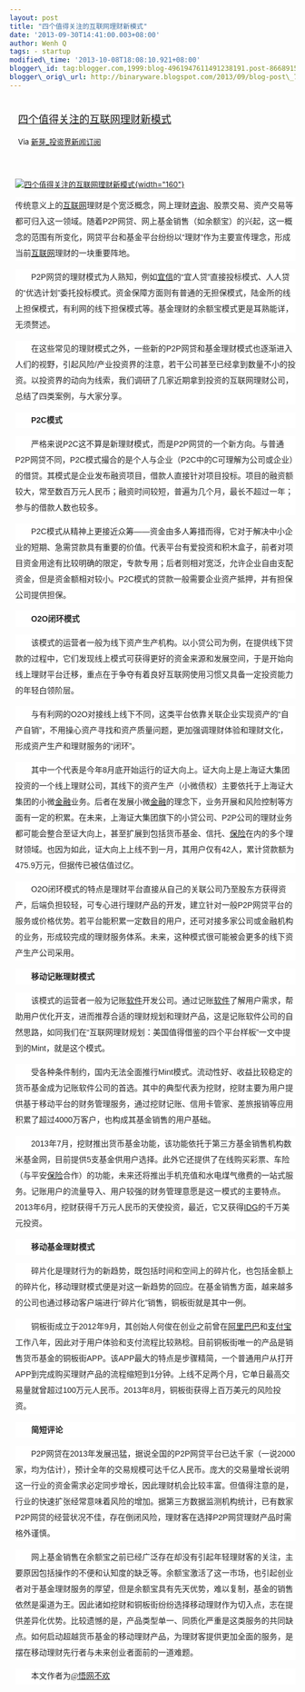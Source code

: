 ```yaml
--- 
layout: post 
title: "四个值得关注的互联网理财新模式" 
date: '2013-09-30T14:41:00.003+08:00' 
author: Wenh Q
tags: - startup
modified\_time: '2013-10-08T18:08:10.921+08:00' 
blogger\_id: tag:blogger.com,1999:blog-4961947611491238191.post-8668915690290605779
blogger\_orig\_url: http://binaryware.blogspot.com/2013/09/blog-post\_728.html
---
```

<div style="margin: 10px; padding: 5px;">

<div style="font-size: 18px;">

[四个值得关注的互联网理财新模式](http://news.pedaily.cn/newseed/201309/20130929355321.shtml)

</div>

<div style="font-size: 13px;">

Via [新芽\_投资界新闻订阅](http://www.pedaily.cn/)

</div>

</div>

<div style="font-size: 13px; padding: 15px 0 10px 10px;">

[![四个值得关注的互联网理财新模式](http://pic.pedaily.cn/201309/20130929@28008.jpg){width="160"}](http://news.pedaily.cn/newseed/201309/20130929355321.shtml)

<div
style="background-color: white; color: #252525; font-family: 宋体B8B体, arial; font-size: 14px; line-height: 28px;">

传统意义上的[互联网](http://news.pedaily.cn/industry/%E4%BA%92%E8%81%94%E7%BD%91/)理财是个宽泛概念，网上理财[咨询](http://news.pedaily.cn/industry/%E5%92%A8%E8%AF%A2/)、股票交易、资产交易等都可归入这一领域。随着P2P网贷、网上基金销售（如余额宝）的兴起，这一概念的范围有所变化，网贷平台和基金平台纷纷以“理财”作为主要宣传理念，形成当前[互联网](http://news.pedaily.cn/industry/%E4%BA%92%E8%81%94%E7%BD%91/)理财的一块重要阵地。

</div>

<div
style="background-color: white; color: #252525; font-family: 宋体B8B体, arial; font-size: 14px; line-height: 28px;">

　　P2P网贷的理财模式为人熟知，例如[宜信](http://zdb.pedaily.cn/Enterprise/%E5%AE%9C%E4%BF%A1/)的“宜人贷”直接投标模式、人人贷的“优选计划”委托投标模式。资金保障方面则有普通的无担保模式，陆金所的线上担保模式，有利网的线下担保模式等。基金理财的余额宝模式更是耳熟能详，无须赘述。

</div>

<div
style="background-color: white; color: #252525; font-family: 宋体B8B体, arial; font-size: 14px; line-height: 28px;">

　　在这些常见的理财模式之外，一些新的P2P网贷和基金理财模式也逐渐进入人们的视野，引起风险/产业投资界的注意，若干公司甚至已经拿到数量不小的投资。以投资界的动向为线索，我们调研了几家近期拿到投资的互联网理财公司，总结了四类案例，与大家分享。

</div>

<div
style="background-color: white; color: #252525; font-family: 宋体B8B体, arial; font-size: 14px; line-height: 28px;">

<span style="font-weight: bold;">　　P2C模式</span>

</div>

<div
style="background-color: white; color: #252525; font-family: 宋体B8B体, arial; font-size: 14px; line-height: 28px;">

　　严格来说P2C这不算是新理财模式，而是P2P网贷的一个新方向。与普通P2P网贷不同，P2C模式撮合的是个人与企业（P2C中的C可理解为公司或企业）的借贷。其模式是企业发布融资项目，借款人直接针对项目投标。项目的融资额较大，常至数百万元人民币；融资时间较短，普遍为几个月，最长不超过一年；参与的借款人数也较多。

</div>

<div
style="background-color: white; color: #252525; font-family: 宋体B8B体, arial; font-size: 14px; line-height: 28px;">

　　P2C模式从精神上更接近众筹——资金由多人筹措而得，它对于解决中小企业的短期、急需贷款具有重要的价值。代表平台有爱投资和积木盒子，前者对项目资金用途有比较明确的限定，专款专用；后者则相对宽泛，允许企业自由支配资金，但是资金额相对较小。P2C模式的贷款一般需要企业资产抵押，并有担保公司提供担保。

</div>

<div
style="background-color: white; color: #252525; font-family: 宋体B8B体, arial; font-size: 14px; line-height: 28px;">

<span style="font-weight: bold;">　　O2O闭环模式</span>

</div>

<div
style="background-color: white; color: #252525; font-family: 宋体B8B体, arial; font-size: 14px; line-height: 28px;">

　　该模式的运营者一般为线下资产生产机构。以小贷公司为例，在提供线下贷款的过程中，它们发现线上模式可获得更好的资金来源和发展空间，于是开始向线上理财平台迁移，重点在于争夺有着良好互联网使用习惯又具备一定投资能力的年轻白领阶层。

</div>

<div
style="background-color: white; color: #252525; font-family: 宋体B8B体, arial; font-size: 14px; line-height: 28px;">

　　与有利网的O2O对接线上线下不同，这类平台依靠关联企业实现资产的“自产自销”，不用操心资产寻找和资产质量问题，更加强调理财体验和理财文化，形成资产生产和理财服务的“闭环”。

</div>

<div
style="background-color: white; color: #252525; font-family: 宋体B8B体, arial; font-size: 14px; line-height: 28px;">

　　其中一个代表是今年8月底开始运行的证大向上。证大向上是上海证大集团投资的一个线上理财公司，其线下的资产生产（小微债权）主要依托于上海证大集团的小微[金融](http://news.pedaily.cn/industry/%E9%87%91%E8%9E%8D/)业务。后者在发展小微[金融](http://news.pedaily.cn/industry/%E9%87%91%E8%9E%8D/)的理念下，业务开展和风险控制等方面有一定的积累。在未来，上海证大集团旗下的小贷公司、P2P公司的理财业务都可能会整合至证大向上，甚至扩展到包括货币基金、信托、[保险](http://news.pedaily.cn/industry/%E4%BF%9D%E9%99%A9/)在内的多个理财领域。也因为如此，证大向上上线不到一月，其用户仅有42人，累计贷款额为475.9万元，但据传已被估值过亿。

</div>

<div
style="background-color: white; color: #252525; font-family: 宋体B8B体, arial; font-size: 14px; line-height: 28px;">

　　O2O闭环模式的特点是理财平台直接从自己的关联公司乃至股东方获得资产，后端负担较轻，可专心进行理财产品的开发，建立针对一般P2P网贷平台的服务或价格优势。若平台能积累一定数目的用户，还可对接多家公司或金融机构的业务，形成较完成的理财服务体系。未来，这种模式很可能被会更多的线下资产生产公司采用。

</div>

<div
style="background-color: white; color: #252525; font-family: 宋体B8B体, arial; font-size: 14px; line-height: 28px;">

<span style="font-weight: bold;">　　移动记账理财模式</span>

</div>

<div
style="background-color: white; color: #252525; font-family: 宋体B8B体, arial; font-size: 14px; line-height: 28px;">

　　该模式的运营者一般为记账[软件](http://news.pedaily.cn/industry/%E8%BD%AF%E4%BB%B6/)开发公司。通过记账[软件](http://news.pedaily.cn/industry/%E8%BD%AF%E4%BB%B6/)了解用户需求，帮助用户优化开支，进而推荐合适的理财规划和理财产品，这是记账软件公司的自然思路，如同我们在“互联网理财规划：美国值得借鉴的四个平台样板”一文中提到的Mint，就是这个模式。

</div>

<div
style="background-color: white; color: #252525; font-family: 宋体B8B体, arial; font-size: 14px; line-height: 28px;">

　　受各种条件制约，国内无法全面推行Mint模式。流动性好、收益比较稳定的货币基金成为记账软件公司的首选。其中的典型代表为挖财，挖财主要为用户提供基于移动平台的财务管理服务，通过挖财记账、信用卡管家、差旅报销等应用积累了超过4000万客户，也构成其基金销售的用户基础。

</div>

<div
style="background-color: white; color: #252525; font-family: 宋体B8B体, arial; font-size: 14px; line-height: 28px;">

　　2013年7月，挖财推出货币基金功能，该功能依托于第三方基金销售机构数米基金网，目前提供5支基金供用户选择。此外它还提供了在线购买彩票、车险（与平安[保险](http://news.pedaily.cn/industry/%E4%BF%9D%E9%99%A9/)合作）的功能，未来还将推出手机充值和水电煤气缴费的一站式服务。记账用户的流量导入、用户较强的财务管理意愿是这一模式的主要特点。2013年6月，挖财获得千万元人民币的天使投资，最近，它又获得[IDG](http://zdb.pedaily.cn/company/IDG%E8%B5%84%E6%9C%AC/)的千万美元投资。

</div>

<div
style="background-color: white; color: #252525; font-family: 宋体B8B体, arial; font-size: 14px; line-height: 28px;">

<span style="font-weight: bold;">　　移动基金理财模式</span>

</div>

<div
style="background-color: white; color: #252525; font-family: 宋体B8B体, arial; font-size: 14px; line-height: 28px;">

　　碎片化是理财行为的新趋势，既包括时间和空间上的碎片化，也包括金额上的碎片化，移动理财模式便是对这一新趋势的回应。在基金销售方面，越来越多的公司也通过移动客户端进行“碎片化”销售，铜板街就是其中一例。

</div>

<div
style="background-color: white; color: #252525; font-family: 宋体B8B体, arial; font-size: 14px; line-height: 28px;">

　　铜板街成立于2012年9月，其创始人何俊在创业之前曾在[阿里巴巴](http://zdb.pedaily.cn/Enterprise/%E9%98%BF%E9%87%8C%E5%B7%B4%E5%B7%B4/)和[支付宝](http://zdb.pedaily.cn/Enterprise/%E6%94%AF%E4%BB%98%E5%AE%9D/)工作八年，因此对于用户体验和支付流程比较熟稔。目前铜板街唯一的产品是销售货币基金的铜板街APP。该APP最大的特点是步骤精简，一个普通用户从打开APP到完成购买理财产品的流程缩短到1分钟。上线不足两个月，它单日最高交易量就曾超过100万元人民币。2013年8月，铜板街获得上百万美元的风险投资。

</div>

<div
style="background-color: white; color: #252525; font-family: 宋体B8B体, arial; font-size: 14px; line-height: 28px;">

　<span style="font-weight: bold;">　简短评论</span>

</div>

<div
style="background-color: white; color: #252525; font-family: 宋体B8B体, arial; font-size: 14px; line-height: 28px;">

　　P2P网贷在2013年发展迅猛，据说全国的P2P网贷平台已达千家（一说2000家，均为估计），预计全年的交易规模可达千亿人民币。庞大的交易量增长说明这一行业的资金需求必定同步增长，因此理财机会比较丰富。但值得注意的是，行业的快速扩张经常意味着风险的增加。据第三方数据监测机构统计，已有数家P2P网贷的经营状况不佳，存在倒闭风险，理财客在选择P2P网贷理财产品时需格外谨慎。

</div>

<div
style="background-color: white; color: #252525; font-family: 宋体B8B体, arial; font-size: 14px; line-height: 28px;">

　　网上基金销售在余额宝之前已经广泛存在却没有引起年轻理财客的关注，主要原因包括操作的不便和认知度的缺乏等。余额宝激活了这一市场，也引起创业者对于基金理财服务的厚望，但是余额宝具有先天优势，难以复制，基金的销售依然是渠道为王。因此诸如挖财和铜板街纷纷选择移动理财作为切入点，志在提供差异化优势。比较遗憾的是，产品类型单一、同质化严重是这类服务的共同缺点。如何启动超越货币基金的移动理财产品，为理财客提供更加全面的服务，是摆在移动理财先行者与未来创业者面前的一道难题。

</div>

<div
style="background-color: white; color: #252525; font-family: 宋体B8B体, arial; font-size: 14px; line-height: 28px;">

<span style="font-family: KaiTi_GB2312, KaiTi;"><span
style="line-height: 24px;">　　</span>本文作者为[@悟网不欢](http://weibo.com/wwbh)</span>

</div>

</div>
